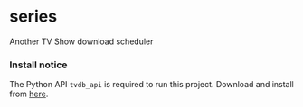 series
======

Another TV Show download scheduler

### Install notice

The Python API ```tvdb_api``` is required to run this project. Download and install from [here][1].

[1]: https://github.com/dbr/tvdb_api

